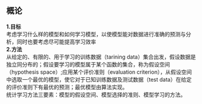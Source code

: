## 概论
**1.目标**  
考虑学习什么样的模型和如何学习模型，以使模型能对数据进行准确的预测与分析，同时也要考虑尽可能提高学习效率  
**2.方法**  
从给定的、有限的、用于学习的训练数据（tarining data）集合出发，假设数据是独立同分布的；假设要学习的模型属于某个函数的集合，称为假设空间（hypothesis space）;应用某个评价准则（evaluation criterion），从假设空间中选取一个最优的模型，使它对于已知训练数据及测试数据（test data）在给定的评价准则下有最优的预测；最优模型由算法实现。  
统计学习方法三要素：模型的假设空间、模型选择的准则、模型学习的方法。

